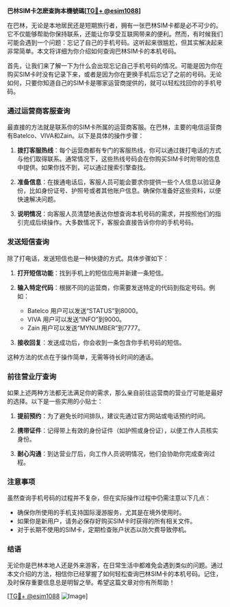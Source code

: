 **巴林SIM卡怎麽查詢本機號碼[[TG💪+ @esim1088](https://t.me/s/esim1088)]**

在巴林，无论是本地居民还是短期旅行者，拥有一张巴林SIM卡都是必不可少的。它不仅能够帮助你保持联系，还能让你享受互联网带来的便利。然而，有时候我们可能会遇到一个问题：忘记了自己的手机号码。这听起来很尴尬，但其实解决起来非常简单。本文将详细为你介绍如何查询巴林SIM卡的本机号码。

首先，让我们来了解一下为什么会出现忘记自己手机号码的情况。可能是因为你在购买SIM卡时没有记录下来，或者是因为你在更换手机后忘记了之前的号码。无论如何，只要你知道自己的SIM卡是哪家运营商提供的，就可以轻松找回你的手机号码。

### 通过运营商客服查询

最直接的方法就是联系你的SIM卡所属的运营商客服。在巴林，主要的电信运营商有Batelco、VIVA和Zain。以下是具体的操作步骤：

1. **拨打客服热线**：每个运营商都有专门的客服热线，你可以通过拨打电话的方式与他们取得联系。通常情况下，这些热线号码会在你购买SIM卡时附带的信息中提供。如果你找不到，可以通过搜索引擎查找。

2. **准备信息**：在拨通电话后，客服人员可能会要求你提供一些个人信息以验证身份，比如身份证号、护照号或者其他账户信息。确保你准备好这些资料，以便快速解决问题。

3. **说明情况**：向客服人员清楚地表达你想查询本机号码的需求，并按照他们的指引完成后续操作。大多数情况下，客服会直接告诉你你的手机号码。

### 发送短信查询

除了打电话，发送短信也是一种快捷的方式。具体步骤如下：

1. **打开短信功能**：找到手机上的短信应用并新建一条短信。

2. **输入特定代码**：根据不同的运营商，你需要发送特定的代码到指定号码。例如：
   - Batelco 用户可以发送“STATUS”到8000。
   - VIVA 用户可以发送“INFO”到9000。
   - Zain 用户可以发送“MYNUMBER”到7777。

3. **接收回复**：发送成功后，你会收到一条包含你手机号码的短信。

这种方法的优点在于操作简单，无需等待长时间的通话。

### 前往营业厅查询

如果上述两种方法都无法满足你的需求，那么亲自前往运营商的营业厅可能是最好的选择。以下是一些实用的小贴士：

1. **提前预约**：为了避免长时间排队，建议先通过官方网站或电话预约时间。

2. **携带证件**：记得带上有效的身份证件（如护照或身份证），以便工作人员核实身份。

3. **耐心沟通**：到达营业厅后，向工作人员说明情况，他们会协助你完成查询过程。

### 注意事项

虽然查询手机号码的过程并不复杂，但在实际操作过程中仍需注意以下几点：

- 确保你所使用的手机支持国际漫游服务，尤其是在境外使用时。
- 如果你是新用户，请务必保存好购买SIM卡时获得的所有相关文件。
- 对于长期不使用的SIM卡，定期检查账户状态以防欠费导致停机。

### 结语

无论你是巴林本地人还是外来游客，在日常生活中都难免会遇到类似的问题。通过本文介绍的方法，相信你已经掌握了如何轻松查询巴林SIM卡的本机号码。记住，及时保存重要信息总是明智之举。希望这篇文章对你有所帮助！

[[TG💪+ @esim1088](https://t.me/s/esim1088) ![Image](https://i.postimg.cc/4NQfJmqS/Snipaste-2025-05-13-00-14-12.png)]